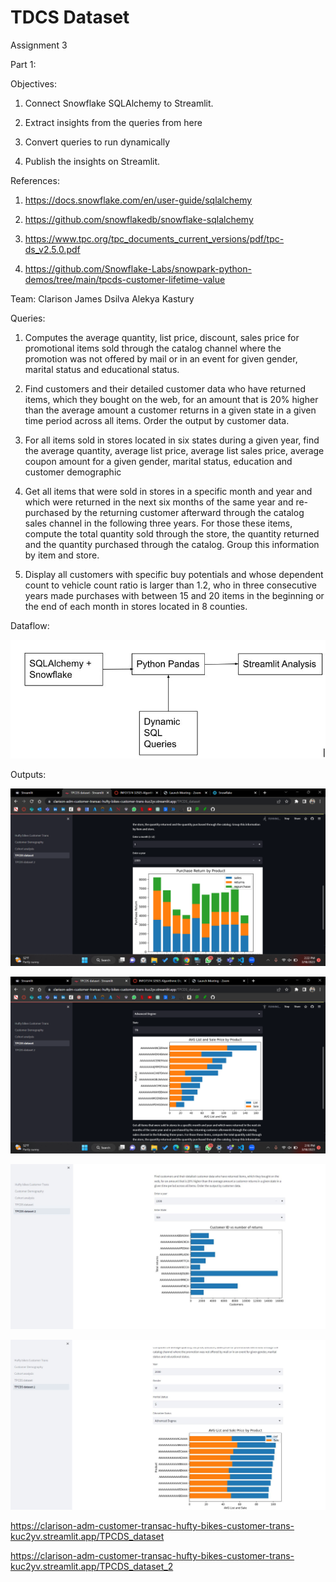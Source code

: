 # TDCS Dataset 

Assignment 3

Part 1:

Objectives:

1. Connect Snowflake SQLAlchemy to Streamlit.

2. Extract insights from the queries from here

3. Convert queries to run dynamically

4. Publish the insights on Streamlit.

References:

1. https://docs.snowflake.com/en/user-guide/sqlalchemy

2. https://github.com/snowflakedb/snowflake-sqlalchemy

3. https://www.tpc.org/tpc_documents_current_versions/pdf/tpc-ds_v2.5.0.pdf

4. https://github.com/Snowflake-Labs/snowpark-python-demos/tree/main/tpcds-customer-lifetime-value

Team:
Clarison James Dsilva
Alekya Kastury

Queries: 

1. Computes the average quantity, list price, discount, sales price for promotional items sold through the catalog channel where the promotion was not offered by mail or in an event for given gender, marital status and educational status.


2. Find customers and their detailed customer data who have returned items, which they bought on the web, for an amount that is 20% higher than the average amount a customer returns in a given state in a given time period across all items. Order the output by customer data.


3. For all items sold in stores located in six states during a given year, find the average quantity, average list price, average list sales price, average coupon amount for a given gender, marital status, education and customer demographic


4. Get all items that were sold in stores in a specific month and year and which were returned in the next six months of the same year and re-purchased by the returning customer afterward through the catalog sales channel in the following three years. For those these items, compute the total quantity sold through the store, the quantity returned and the quantity purchased through the catalog. Group this information by item and store.


5. Display all customers with specific buy potentials and whose dependent count to vehicle count ratio is larger than 1.2, who in three consecutive years made purchases with between 15 and 20 items in the beginning or the end of each month in stores located in 8 counties.

Dataflow:

![alt text](https://github.com/Clarison/ADM_Customer_Transactions/blob/main/ss5.JPG)



Outputs:

![alt text](https://github.com/Clarison/ADM_Customer_Transactions/blob/main/MicrosoftTeams-image%20(1).png)

![alt text](https://github.com/Clarison/ADM_Customer_Transactions/blob/main/MicrosoftTeams-image.png)

![alt text](https://github.com/Clarison/ADM_Customer_Transactions/blob/main/ss3.JPG)

![alt text](https://github.com/Clarison/ADM_Customer_Transactions/blob/main/ss4.JPG)


https://clarison-adm-customer-transac-hufty-bikes-customer-trans-kuc2yv.streamlit.app/TPCDS_dataset

https://clarison-adm-customer-transac-hufty-bikes-customer-trans-kuc2yv.streamlit.app/TPCDS_dataset_2


